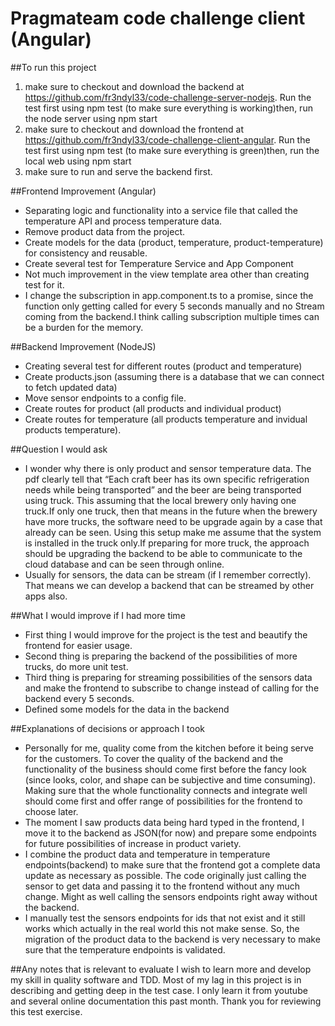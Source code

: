 # Pragmateam code challenge client (Angular)

##To run this project
1. make sure to checkout and download the backend at https://github.com/fr3ndyl33/code-challenge-server-nodejs. Run the test first using npm test (to make sure everything is working)then, run the node server using npm start
2. make sure to checkout and download the frontend at https://github.com/fr3ndyl33/code-challenge-client-angular. Run the test first using npm test (to make sure everything is green)then, run the local web using npm start
3. make sure to run and serve the backend first.

##Frontend Improvement (Angular)
* Separating logic and functionality into a service file that called the temperature API and process temperature data.
* Remove product data from the project.
* Create models for the data (product, temperature, product-temperature) for consistency and reusable.
* Create several test for Temperature Service and App Component
* Not much improvement in the view template area other than creating test for it.
* I change the subscription in app.component.ts to a promise, since the function only getting called for every 5 seconds manually and no Stream coming from the backend.I think calling subscription multiple times can be a burden for the memory.


##Backend Improvement (NodeJS)
* Creating several test for different routes (product and temperature)
* Create products.json (assuming there is a database that we can connect to fetch updated data)
* Move sensor endpoints to a config file.
* Create routes for product (all products and individual product)
* Create routes for temperature (all products temperature and invidual products temperature).


##Question I would ask
* I wonder why there is only product and sensor temperature data. The pdf clearly tell that “Each craft beer has its own specific refrigeration needs while being transported” and the beer are being transported using truck. This assuming that the local brewery only having one truck.If only one truck, then that means in the future when the brewery have more trucks, the software need to be upgrade again by a case that already can be seen. Using this setup make me assume that the system is installed in the truck only.If preparing for more truck, the approach should be upgrading the backend to be able to communicate to the cloud database and can be seen through online.
* Usually for sensors, the data can be stream (if I remember correctly). That means we can develop a backend that can be streamed by other apps also.


##What I would improve if I had more time
* First thing I would improve for the project is the test and beautify the frontend for easier usage.
* Second thing is preparing the backend of the possibilities of more trucks, do more unit test.
* Third thing is preparing for streaming possibilities of the sensors data and make the frontend to subscribe to change instead of calling for the backend every 5 seconds.
* Defined some models for the data in the backend

##Explanations of decisions or approach I took
* Personally for me, quality come from the kitchen before it being serve for the customers. To cover the quality of the backend and the functionality of the business should come first before the fancy look (since looks, color, and shape can be subjective and time consuming). Making sure that the whole functionality connects and integrate well should come first and offer range of possibilities for the frontend to choose later.
* The moment I saw products data being hard typed in the frontend, I move it to the backend as JSON(for now) and prepare some endpoints for future possibilities of increase in product variety.
* I combine the product data and temperature in temperature endpoints(backend) to make sure that the frontend got a complete data update as necessary as possible. The code originally just calling the sensor to get data and passing it to the frontend without any much change. Might as well calling the sensors endpoints right away without the backend.
* I manually test the sensors endpoints for ids that not exist and it still works which actually in the real world this not make sense. So, the migration of the product data to the backend is very necessary to make sure that the temperature endpoints is validated.


##Any notes that is relevant to evaluate
I wish to learn more and develop my skill in quality software and TDD. Most of my lag in this project is in describing and getting deep in the test case. I only learn it from youtube and several online documentation this past month.
Thank you for reviewing this test exercise.
